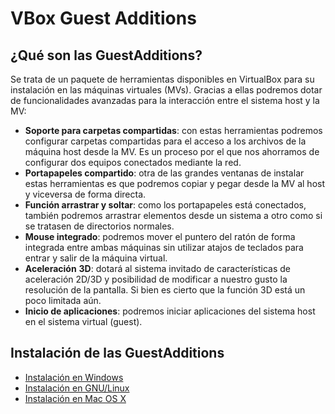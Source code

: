 # VBox Guest Additions

## ¿Qué son las GuestAdditions?

Se trata de un paquete de herramientas disponibles en VirtualBox para su instalación en las máquinas virtuales (MVs). Gracias a ellas podremos dotar de funcionalidades avanzadas para la interacción entre el sistema host y la MV:

- **Soporte para carpetas compartidas**: con estas herramientas podremos configurar carpetas compartidas para el acceso a los archivos de la máquina host desde la MV. Es un proceso por el que nos ahorramos de configurar dos equipos conectados mediante la red.
- **Portapapeles compartido**: otra de las grandes ventanas de instalar estas herramientas es que podremos copiar y pegar desde la MV al host y viceversa de forma directa.
- **Función arrastrar y soltar**: como los portapapeles está conectados, también podremos arrastrar elementos desde un sistema a otro como si se tratasen de directorios normales.
- **Mouse integrado**: podremos mover el puntero del ratón de forma integrada entre ambas máquinas sin utilizar atajos de teclados para entrar y salir de la máquina virtual.
- **Aceleración** **3D**: dotará al sistema invitado de características de aceleración 2D/3D y posibilidad de modificar a nuestro gusto la resolución de la pantalla. Si bien es cierto que la función 3D está un poco limitada aún.
- **Inicio de aplicaciones**: podremos iniciar aplicaciones del sistema host en el sistema virtual (guest).

## Instalación de las GuestAdditions

- [Instalación en Windows](../instalar-guestadditions-windows)
- [Instalación en GNU/Linux](../instalar-guestadditions-linux)
- [Instalación en Mac OS X](../instalar-guestadditions-macosx)